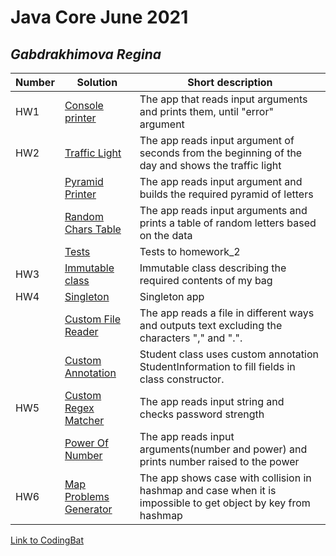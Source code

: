 # Java Core June 2021

## *Gabdrakhimova Regina*

| Number | Solution  | Short description
| --- | --- | --- |
| HW1 | [Console printer](https://github.com/NikolaevArtem/Java_Core_June_2021/tree/feature/ReginaGabdrakhimova/src/main/java/homework_1) | The app that reads input arguments and prints them, until "error" argument |
| HW2 | [Traffic Light](https://github.com/NikolaevArtem/Java_Core_June_2021/tree/feature/ReginaGabdrakhimova/src/main/java/homework_2/traffic_light ) | The app reads input argument of seconds from the beginning of the day and shows the traffic light |
|     | [Pyramid Printer](https://github.com/NikolaevArtem/Java_Core_June_2021/tree/feature/ReginaGabdrakhimova/src/main/java/homework_2/pyramid_printer ) | The app reads input argument and builds the required pyramid of letters |
|     | [Random Chars Table](https://github.com/NikolaevArtem/Java_Core_June_2021/tree/feature/ReginaGabdrakhimova/src/main/java/homework_2/random_chars_table ) | The app reads input arguments and prints a table of random letters based on the data |
|     | [Tests](https://github.com/NikolaevArtem/Java_Core_June_2021/tree/feature/ReginaGabdrakhimova/src/test/java/homework_2_tests ) | Tests to homework_2 |
| HW3 | [Immutable class](https://github.com/NikolaevArtem/Java_Core_June_2021/tree/feature/ReginaGabdrakhimova/src/main/java/homework_3 ) | Immutable class describing the required contents of my bag |
| HW4 | [Singleton](https://github.com/NikolaevArtem/Java_Core_June_2021/tree/feature/ReginaGabdrakhimova/src/main/java/homework_4/singleton ) | Singleton app |
|     | [Custom File Reader](https://github.com/NikolaevArtem/Java_Core_June_2021/tree/feature/ReginaGabdrakhimova/src/main/java/homework_4/custom_file_reader ) | The app reads a file in different ways and outputs text excluding the characters "," and ".". |
|     | [Custom Annotation](https://github.com/NikolaevArtem/Java_Core_June_2021/tree/feature/ReginaGabdrakhimova/src/main/java/homework_4/custom_annotation ) | Student class uses custom annotation StudentInformation to fill fields in class constructor. |
| HW5 | [Custom Regex Matcher](https://github.com/NikolaevArtem/Java_Core_June_2021/tree/feature/ReginaGabdrakhimova/src/main/java/homework_5/custom_regex_matcher ) | The app reads input string and checks password strength |
|     | [Power Of Number](https://github.com/NikolaevArtem/Java_Core_June_2021/tree/feature/ReginaGabdrakhimova/src/main/java/homework_5/power_of_number ) | The app reads input arguments(number and power) and prints number raised to the power |
| HW6 | [Map Problems Generator](https://github.com/NikolaevArtem/Java_Core_June_2021/tree/feature/ReginaGabdrakhimova/src/main/java/homework_6/map_problems_generator ) | The app shows case with collision in hashmap and case when it is impossible to get object by key from hashmap |

[Link to CodingBat](https://codingbat.com/done?user=gabdrakhimovarr@gmail.com&tag=707251349)
